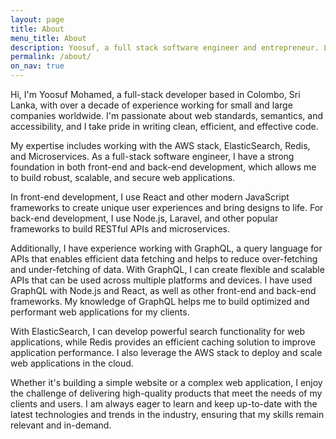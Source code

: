 ```yaml
---
layout: page
title: About
menu_title: About
description: Yoosuf, a full stack software engineer and entrepreneur. Love creating great User Experience for users.
permalink: /about/
on_nav: true
---
```


Hi, I'm Yoosuf Mohamed, a full-stack developer based in Colombo, Sri Lanka, with over a decade of experience working for small and large companies worldwide. I'm passionate about web standards, semantics, and accessibility, and I take pride in writing clean, efficient, and effective code.

My expertise includes working with the AWS stack, ElasticSearch, Redis, and Microservices. As a full-stack software engineer, I have a strong foundation in both front-end and back-end development, which allows me to build robust, scalable, and secure web applications.

In front-end development, I use React and other modern JavaScript frameworks to create unique user experiences and bring designs to life. For back-end development, I use Node.js, Laravel, and other popular frameworks to build RESTful APIs and microservices.

Additionally, I have experience working with GraphQL, a query language for APIs that enables efficient data fetching and helps to reduce over-fetching and under-fetching of data. With GraphQL, I can create flexible and scalable APIs that can be used across multiple platforms and devices. I have used GraphQL with Node.js and React, as well as other front-end and back-end frameworks. My knowledge of GraphQL helps me to build optimized and performant web applications for my clients.

With ElasticSearch, I can develop powerful search functionality for web applications, while Redis provides an efficient caching solution to improve application performance. I also leverage the AWS stack to deploy and scale web applications in the cloud.

Whether it's building a simple website or a complex web application, I enjoy the challenge of delivering high-quality products that meet the needs of my clients and users. I am always eager to learn and keep up-to-date with the latest technologies and trends in the industry, ensuring that my skills remain relevant and in-demand.
